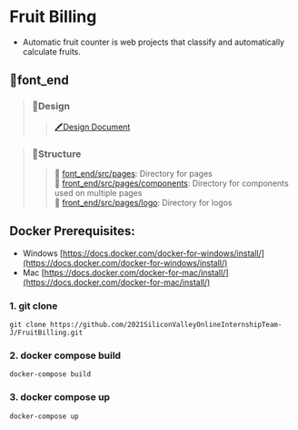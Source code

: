# Fruit Billing

-   Automatic fruit counter is web projects that classify and automatically calculate fruits.

## 🍒font_end
> ### 🍍Design
>> [🖍Design Document](https://xd.adobe.com/view/980f8ffe-b676-4f75-bbe6-05a832d6b508-cd5c/)    
  
> ### 🍍Structure
>> 🍏 [font_end/src/pages](./front_end/src/pages): Directory for pages  
>> 🍏 [front_end/src/pages/components](./front_end/src/pages/components): Directory for components used on multiple pages  
>> 🍏 [front_end/src/pages/logo](./front_end/src/pages/logo): Directory for logos




## [](https://github.com/shpark76/docker-demo#docker-prerequisites)Docker Prerequisites:

-   Windows [https://docs.docker.com/docker-for-windows/install/](https://docs.docker.com/docker-for-windows/install/)
-   Mac [https://docs.docker.com/docker-for-mac/install/](https://docs.docker.com/docker-for-mac/install/)

### [](https://github.com/shpark76/docker-demo#1-git-clone)1\. git clone

```
git clone https://github.com/2021SiliconValleyOnlineInternshipTeam-J/FruitBilling.git
```

### [](https://github.com/shpark76/docker-demo#2-docker-compose-build-and-up)2\. docker compose build

```
docker-compose build
```

### 3\. docker compose up

```
docker-compose up
```
